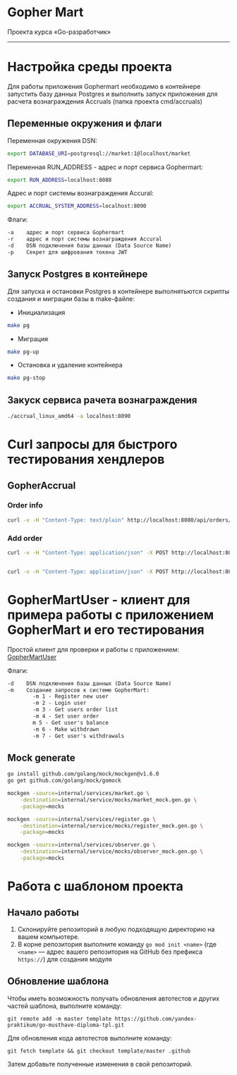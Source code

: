 # Gopher Mart

Проекта курса «Go-разработчик»

---

# Настройка среды проекта

Для работы приложения Gophermart необходимо в контейнере запустить базу данных Postgres и выполнить запуск приложения для расчета вознаграждения Accruals (папка проекта cmd/accruals)

## Переменные окружения и флаги

Переменная окружения DSN:
```bash
export DATABASE_URI=postgresql://market:1@localhost/market
```
Переменная RUN_ADDRESS - адреc и порт сервиса Gophermart:
```bash
export RUN_ADDRESS=localhost:8088
```
Адрес и порт системы вознаграждения Accural:
```bash
export ACCRUAL_SYSTEM_ADDRESS=localhost:8090
```

Флаги:
```txt
-a    адреc и порт сервиса Gophermart
-r    адреc и порт системы вознаграждения Accural
-d    DSN подключения базы данных (Data Source Name)
-p    Секрет для шифрования токена JWT
```
## Запуск Postgres в контейнере

Для запуска и остановки Postgres в контейнере выполнятьются скрипты создания и миграции базы в make-файле:
* Инициализация
```bash
make pg
```
* Миграция
```bash
make pg-up
```
* Остановка и удаление контейнера
```bash
make pg-stop
```


## Закуск сервиса рачета вознаграждения

```bash
./accrual_linux_amd64 -a localhost:8090
```


# Curl запросы для быстрого тестирования хендлеров

## GopherAccrual

### Order info 
```bash
curl -v -H "Content-Type: text/plain" http://localhost:8080/api/orders/8327568377
```
### Add order
```bash
curl -v -H "Content-Type: application/json" -X POST http://localhost:8080/api/orders -d '{"order":"8327568377","goods":[{"description":"Чайник Bork","price":7000}]}'


curl -v -H "Content-Type: application/json" -X POST http://localhost:8080/api/orders -d '{"order":"5536373433","goods":[{"description":"Колпак Я люблю баню войлок б40273","price":143},{"description":"Штора д/бережливых 1065BL 170*180см","price":295}]}'
```

# GopherMartUser - клиент для примера работы с приложением GopherMart и его тестирования

Простой клиент для проверки и работы с приложением:
[GopherMartUser](https://github.com/shulganew/gophermartuser) 

Флаги:
```txt
-d    DSN подключения базы данных (Data Source Name)
-m    Создание запросов к системе GopherMart:
		-m 1 - Register new user
		-m 2 - Login user
		-m 3 - Get users order list
		-m 4 - Set user order
		m 5 - Get user's balance
		-m 6 - Make withdrawn
		-m 7 - Get user's withdrawals
```

## Mock generate 

```bash
go install github.com/golang/mock/mockgen@v1.6.0
go get github.com/golang/mock/gomock

```

```bash
mockgen -source=internal/services/market.go \
    -destination=internal/service/mocks/market_mock.gen.go \
    -package=mocks
```
```bash
mockgen -source=internal/services/register.go \
    -destination=internal/service/mocks/register_mock.gen.go \
    -package=mocks
```
```bash
mockgen -source=internal/services/observer.go \
    -destination=internal/service/mocks/observer_mock.gen.go \
    -package=mocks
```


# Работа с шаблоном проекта

## Начало работы

1. Склонируйте репозиторий в любую подходящую директорию на вашем компьютере.
2. В корне репозитория выполните команду `go mod init <name>` (где `<name>` — адрес вашего репозитория на GitHub без
   префикса `https://`) для создания модуля

## Обновление шаблона

Чтобы иметь возможность получать обновления автотестов и других частей шаблона, выполните команду:

```
git remote add -m master template https://github.com/yandex-praktikum/go-musthave-diploma-tpl.git
```

Для обновления кода автотестов выполните команду:

```
git fetch template && git checkout template/master .github
```

Затем добавьте полученные изменения в свой репозиторий.
